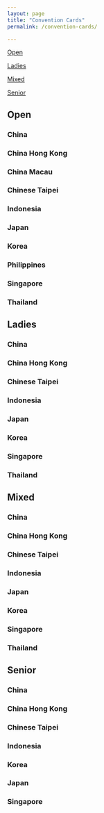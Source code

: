 ```yaml
---
layout: page
title: "Convention Cards"
permalink: /convention-cards/

---
```


[Open](./convention-cards.html#Open)

[Ladies](./convention-cards.html#Ladies)

[Mixed](./convention-cards.html#Mixed)

[Senior](./convention-cards.html#Senior)

## Open
### China

### China Hong Kong

### China Macau

### Chinese Taipei

### Indonesia

### Japan

### Korea

### Philippines

### Singapore

### Thailand

## Ladies
### China

### China Hong Kong

### Chinese Taipei

### Indonesia

### Japan

### Korea

### Singapore

### Thailand

## Mixed
### China

### China Hong Kong

### Chinese Taipei

### Indonesia

### Japan

### Korea

### Singapore

### Thailand

## Senior
### China

### China Hong Kong

### Chinese Taipei

### Indonesia

### Korea

### Japan

### Singapore

